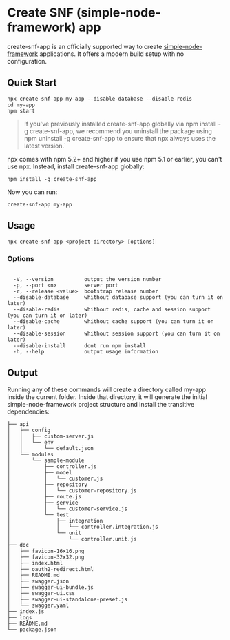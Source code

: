 # Create SNF (simple-node-framework) app

create-snf-app is an officially supported way to create [simple-node-framework](https://github.com/diogolmenezes/simple-node-framework) applications. It offers a modern build setup with no configuration.

## Quick Start

```shell
npx create-snf-app my-app --disable-database --disable-redis
cd my-app
npm start
```

>If you've previously installed create-snf-app globally via npm install -g create-snf-app, we recommend you uninstall the package using npm uninstall -g create-snf-app to ensure that npx always uses the latest version.`

npx comes with npm 5.2+ and higher if you use npm 5.1 or earlier, you can't use npx. Instead, install create-snf-app globally:

`npm install -g create-snf-app`

Now you can run:

`create-snf-app my-app`

## Usage

`npx create-snf-app <project-directory> [options]`

### Options

```shell

  -V, --version          output the version number
  -p, --port <n>         server port
  -r, --release <value>  bootstrap release number
  --disable-database     whithout database support (you can turn it on later)
  --disable-redis        whithout redis, cache and session support (you can turn it on later)
  --disable-cache        whithout cache support (you can turn it on later)
  --disable-session      whithout session support (you can turn it on later)
  --disable-install      dont run npm install
  -h, --help             output usage information
```

## Output

Running any of these commands will create a directory called my-app inside the current folder. Inside that directory, it will generate the initial simple-node-framework project structure and install the transitive dependencies:

```shell
├── api
│   ├── config
│   │   ├── custom-server.js
│   │   └── env
│   │       └── default.json
│   └── modules
│       └── sample-module
│           ├── controller.js
│           ├── model
│           │   └── customer.js
│           ├── repository
│           │   └── customer-repository.js
│           ├── route.js
│           ├── service
│           │   └── customer-service.js
│           └── test
│               ├── integration
│               │   └── controller.integration.js
│               └── unit
│                   └── controller.unit.js
├── doc
│   ├── favicon-16x16.png
│   ├── favicon-32x32.png
│   ├── index.html
│   ├── oauth2-redirect.html
│   ├── README.md
│   ├── swagger.json
│   ├── swagger-ui-bundle.js
│   ├── swagger-ui.css
│   ├── swagger-ui-standalone-preset.js
│   └── swagger.yaml
├── index.js
├── logs
├── README.md
└── package.json
```